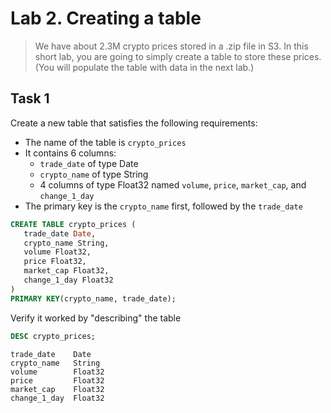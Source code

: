 # Lab 2. Creating a table
> We have about 2.3M crypto prices stored in a .zip file in S3.
> In this short lab, you are going to simply create a table to store these prices.
> (You will populate the table with data in the next lab.)

## Task 1
Create a new table that satisfies the following requirements:
- The name of the table is `crypto_prices`
- It contains 6 columns:
  - `trade_date` of type Date
  - `crypto_name` of type String
  - 4 columns of type Float32 named `volume`, `price`, `market_cap`, and `change_1_day`
- The primary key is the `crypto_name` first, followed by the `trade_date`

```sql
CREATE TABLE crypto_prices (
   trade_date Date,
   crypto_name String,
   volume Float32,
   price Float32,
   market_cap Float32,
   change_1_day Float32
)
PRIMARY KEY(crypto_name, trade_date);
```
Verify it worked by "describing" the table
```sql
DESC crypto_prices;
```
```
trade_date    Date
crypto_name   String
volume        Float32
price         Float32
market_cap    Float32
change_1_day  Float32
```